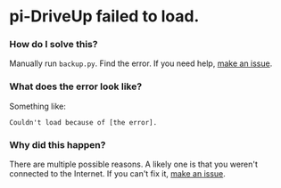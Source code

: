 # pi-DriveUp failed to load.
### How do I solve this?
Manually run `backup.py`. Find the error. If you need help, [make an issue](https://github.com/KTibow/pi-DriveUp/issues/new).   
### What does the error look like?
Something like:
```
Couldn't load because of [the error].
```
### Why did this happen?
There are multiple possible reasons. A likely one is that you weren't connected to the Internet. If you can't fix it, [make an issue](https://github.com/KTibow/pi-DriveUp/issues/new).
